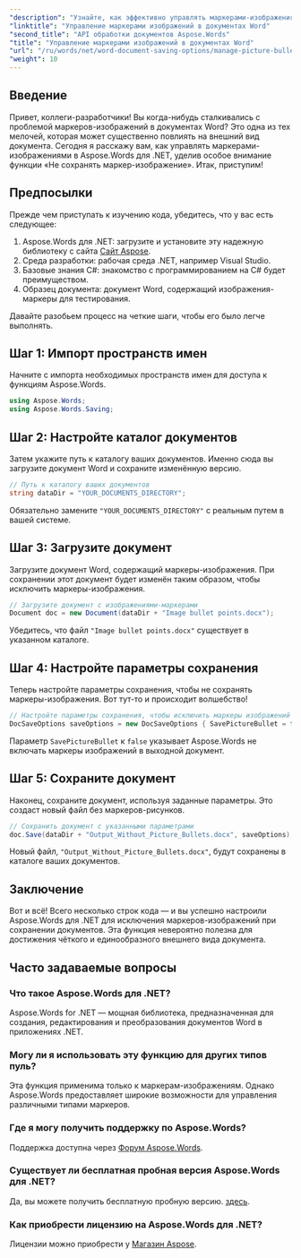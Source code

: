 ```yaml
---
"description": "Узнайте, как эффективно управлять маркерами-изображениями в документах Word с помощью Aspose.Words для .NET. Это подробное руководство поможет вам настроить среду и параметры сохранения."
"linktitle": "Управление маркерами изображений в документах Word"
"second_title": "API обработки документов Aspose.Words"
"title": "Управление маркерами изображений в документах Word"
"url": "/ru/words/net/word-document-saving-options/manage-picture-bullet/"
"weight": 10
---
```


## Введение

Привет, коллеги-разработчики! Вы когда-нибудь сталкивались с проблемой маркеров-изображений в документах Word? Это одна из тех мелочей, которая может существенно повлиять на внешний вид документа. Сегодня я расскажу вам, как управлять маркерами-изображениями в Aspose.Words для .NET, уделив особое внимание функции «Не сохранять маркер-изображение». Итак, приступим!

## Предпосылки

Прежде чем приступать к изучению кода, убедитесь, что у вас есть следующее:

1. Aspose.Words для .NET: загрузите и установите эту надежную библиотеку с сайта [Сайт Aspose](https://releases.aspose.com/words/net/).
2. Среда разработки: рабочая среда .NET, например Visual Studio.
3. Базовые знания C#: знакомство с программированием на C# будет преимуществом.
4. Образец документа: документ Word, содержащий изображения-маркеры для тестирования.

Давайте разобьем процесс на четкие шаги, чтобы его было легче выполнять.

## Шаг 1: Импорт пространств имен

Начните с импорта необходимых пространств имен для доступа к функциям Aspose.Words.

```csharp
using Aspose.Words;
using Aspose.Words.Saving;
```

## Шаг 2: Настройте каталог документов

Затем укажите путь к каталогу ваших документов. Именно сюда вы загрузите документ Word и сохраните изменённую версию.

```csharp
// Путь к каталогу ваших документов
string dataDir = "YOUR_DOCUMENTS_DIRECTORY";
```

Обязательно замените `"YOUR_DOCUMENTS_DIRECTORY"` с реальным путем в вашей системе.

## Шаг 3: Загрузите документ

Загрузите документ Word, содержащий маркеры-изображения. При сохранении этот документ будет изменён таким образом, чтобы исключить маркеры-изображения.

```csharp
// Загрузите документ с изображениями-маркерами
Document doc = new Document(dataDir + "Image bullet points.docx");
```

Убедитесь, что файл `"Image bullet points.docx"` существует в указанном каталоге.

## Шаг 4: Настройте параметры сохранения

Теперь настройте параметры сохранения, чтобы не сохранять маркеры-изображения. Вот тут-то и происходит волшебство!

```csharp
// Настройте параметры сохранения, чтобы исключить маркеры изображений
DocSaveOptions saveOptions = new DocSaveOptions { SavePictureBullet = false };
```

Параметр `SavePictureBullet` к `false` указывает Aspose.Words не включать маркеры изображений в выходной документ.

## Шаг 5: Сохраните документ

Наконец, сохраните документ, используя заданные параметры. Это создаст новый файл без маркеров-рисунков.

```csharp
// Сохранить документ с указанными параметрами
doc.Save(dataDir + "Output_Without_Picture_Bullets.docx", saveOptions);
```

Новый файл, `"Output_Without_Picture_Bullets.docx"`, будут сохранены в каталоге ваших документов.

## Заключение

Вот и всё! Всего несколько строк кода — и вы успешно настроили Aspose.Words для .NET для исключения маркеров-изображений при сохранении документов. Эта функция невероятно полезна для достижения чёткого и единообразного внешнего вида документа.

## Часто задаваемые вопросы

### Что такое Aspose.Words для .NET?
Aspose.Words for .NET — мощная библиотека, предназначенная для создания, редактирования и преобразования документов Word в приложениях .NET.

### Могу ли я использовать эту функцию для других типов пуль?
Эта функция применима только к маркерам-изображениям. Однако Aspose.Words предоставляет широкие возможности для управления различными типами маркеров.

### Где я могу получить поддержку по Aspose.Words?
Поддержка доступна через [Форум Aspose.Words](https://forum.aspose.com/c/words/8).

### Существует ли бесплатная пробная версия Aspose.Words для .NET?
Да, вы можете получить бесплатную пробную версию. [здесь](https://releases.aspose.com/).

### Как приобрести лицензию на Aspose.Words для .NET?
Лицензии можно приобрести у [Магазин Aspose](https://purchase.aspose.com/buy).